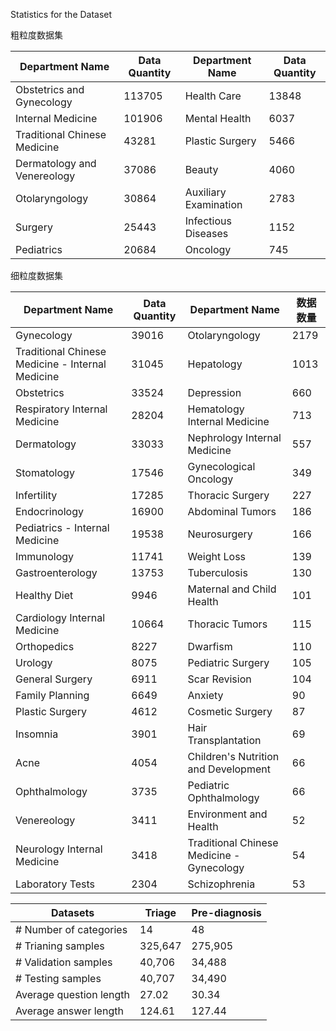 Statistics for the Dataset

粗粒度数据集

| Department Name              | Data Quantity | Department Name       | Data Quantity |
| ---------------------------- | ------------- | --------------------- | ------------- |
| Obstetrics and Gynecology    | 113705        | Health Care           | 13848         |
| Internal Medicine            | 101906        | Mental Health         | 6037          |
| Traditional Chinese Medicine | 43281         | Plastic Surgery       | 5466          |
| Dermatology and Venereology  | 37086         | Beauty                | 4060          |
| Otolaryngology               | 30864         | Auxiliary Examination | 2783          |
| Surgery                      | 25443         | Infectious Diseases   | 1152          |
| Pediatrics                   | 20684         | Oncology              | 745           |

细粒度数据集

| Department Name                                  | Data Quantity | Department Name                           | 数据数量 |
| ------------------------------------------------ | ------------- | ----------------------------------------- | ---- |
| Gynecology                                       | 39016         | Otolaryngology                            | 2179 |
| Traditional Chinese Medicine - Internal Medicine | 31045         | Hepatology                                | 1013 |
| Obstetrics                                       | 33524         | Depression                                | 660  |
| Respiratory Internal Medicine                    | 28204         | Hematology Internal Medicine              | 713  |
| Dermatology                                      | 33033         | Nephrology Internal Medicine              | 557  |
| Stomatology                                      | 17546         | Gynecological Oncology                    | 349  |
| Infertility                                      | 17285         | Thoracic Surgery                          | 227  |
| Endocrinology                                    | 16900         | Abdominal Tumors                          | 186  |
| Pediatrics - Internal Medicine                   | 19538         | Neurosurgery                              | 166  |
| Immunology                                       | 11741         | Weight Loss                               | 139  |
| Gastroenterology                                 | 13753         | Tuberculosis                              | 130  |
| Healthy Diet                                     | 9946          | Maternal and Child Health                 | 101  |
| Cardiology Internal Medicine                     | 10664         | Thoracic Tumors                           | 115  |
| Orthopedics                                      | 8227          | Dwarfism                                  | 110  |
| Urology                                          | 8075          | Pediatric Surgery                         | 105  |
| General Surgery                                  | 6911          | Scar Revision                             | 104  |
| Family Planning                                  | 6649          | Anxiety                                   | 90   |
| Plastic Surgery                                  | 4612          | Cosmetic Surgery                          | 87   |
| Insomnia                                         | 3901          | Hair Transplantation                      | 69   |
| Acne                                             | 4054          | Children's Nutrition and Development      | 66   |
| Ophthalmology                                    | 3735          | Pediatric Ophthalmology                   | 66   |
| Venereology                                      | 3411          | Environment and Health                    | 52   |
| Neurology Internal Medicine                      | 3418          | Traditional Chinese Medicine - Gynecology | 54   |
| Laboratory Tests                                 | 2304          | Schizophrenia                             | 53   |

| Datasets                | Triage  | Pre-diagnosis |
| ----------------------- | ------- | ------------- |
| # Number of categories  | 14      | 48            |
| # Trianing samples      | 325,647 | 275,905       |
| # Validation samples    | 40,706  | 34,488        |
| # Testing samples       | 40,707  | 34,490        |
| Average question length | 27.02   | 30.34         |
| Average answer length   | 124.61  | 127.44        |


